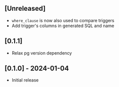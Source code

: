 ## [Unreleased]

- `where_clause` is now also used to compare triggers
- Add trigger's columns in generated SQL and name

## [0.1.1]

- Relax pg version dependency

## [0.1.0] - 2024-01-04

- Initial release
